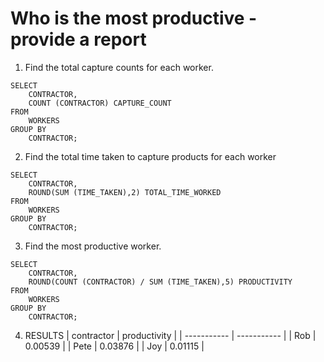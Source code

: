 # Who is the most productive - provide a report

1. Find the total capture counts for each worker.
```
SELECT
	CONTRACTOR,
	COUNT (CONTRACTOR) CAPTURE_COUNT
FROM
	WORKERS
GROUP BY
	CONTRACTOR;
```
2. Find the total time taken to capture products for each worker
```
SELECT
	CONTRACTOR,
	ROUND(SUM (TIME_TAKEN),2) TOTAL_TIME_WORKED
FROM
	WORKERS
GROUP BY
	CONTRACTOR;
```
3. Find the most productive worker.
```
SELECT
	CONTRACTOR,
	ROUND(COUNT (CONTRACTOR) / SUM (TIME_TAKEN),5) PRODUCTIVITY 
FROM
	WORKERS
GROUP BY
	CONTRACTOR;
```
4. RESULTS
| contractor      | productivity |
| ----------- | ----------- |
| Rob      | 0.00539       |
| Pete   | 0.03876        |
| Joy   | 0.01115        |
